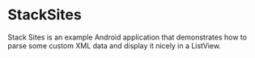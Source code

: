 StackSites
==========

Stack Sites is an example Android application that demonstrates how to parse some custom XML data and display it nicely in a ListView.